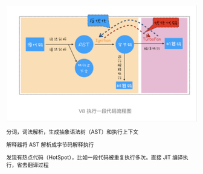 ![](../assets/V8-20240717203653822.jpg)

分词，词法解析，生成抽象语法树（AST）和执行上下文

解释器将 AST 解析成字节码解释执行

发现有热点代码（HotSpot），比如一段代码被重复执行多次。直接 JIT 编译执行，省去翻译过程


